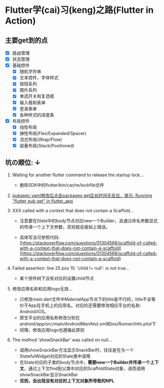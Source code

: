 # Flutter学(cai)习(keng)之路(Flutter in Action)

## 主要get到的点

- [x] 路由管理
- [x] 状态管理
- [x] 基础控件
  - [x] 随机字符串
  - [x] 文本控件，字体样式
  - [x] 按钮系列
  - [x] 图片系列
  - [x] 单选开关和复选框
  - [x] 输入框和表单
  - [x] 登录表单
  - [x] 各种样式的进度条
- [x] 布局控件
  - [x] 线性布局
  - [x] 弹性布局(Flex/Expanded/Spacer)
  - [x] 流式布局(Wrap/Flow)
  - [x] 层叠布局(Stack/Positioned)

## 坑の顺位: ↓

1. Waiting for another flutter command to release the startup lock...

   - 删除SDK中的flutter/bin/cache/lockfile文件

2. [pubspec.yaml修改后点击packages get后长时间无反应，提示: Running "flutter pub get" in flutter_app](https://blog.csdn.net/unique_Even/article/details/104995111)

3. XXX called with a context that does not contain a Scaffold...

   - 注意要在State中的body节点对应new一个Builder，且通过命名参数显式的传递一个上下文参数，否则就会报如上错误。

   - 具体写法可参照代码: [https://stackoverflow.com/questions/51304568/scaffold-of-called-with-a-context-that-does-not-contain-a-scaffold](https://stackoverflow.com/questions/51304568/scaffold-of-called-with-a-context-that-does-not-contain-a-scaffold)

4. Failed assertion: line 25 pos 15: 'child != null': is not true...

   - 某个控件树下没有对应的设置child节点

5. 修改应用名称和应用logo无效...

   - 只修改main.dart文件中MaterialApp节点下的title是不行的，title不全等价于App在手机上的应用名。对应的还需要修改相应平台的名称: Android/iOS。
   - 原生平台的应用名称修改分别在android/app/src/main/AndroidManifest.xml和ios/Runner/Info.plist下
   - 同理，修改应用logo也遵循此原则

6. The method 'showSnackBar' was called on null...

   - 调用showSnackBar方法显示SnackBar时，往往是在与一个StatefulWidget对应的State类中调用
   - 在State对应的子类的body节点中，**需要new一个Builder并传递一个上下文**，通过上下文find到父类中对应的ScaffoldState对象，进而调用showSnackBar显示SnackBar
   - **否则，会出现没有对应的上下文对象所导致的NPL**

